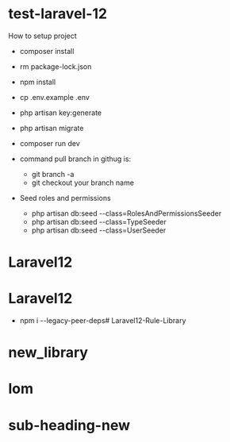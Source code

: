 # test-laravel-12

How to setup project
- composer install
- rm package-lock.json
- npm install
- cp .env.example .env
- php artisan key:generate
- php artisan migrate
- composer run dev

- command pull branch in githug is: 
    - git branch -a
    - git checkout your branch name

- Seed roles and permissions
    - php artisan db:seed --class=RolesAndPermissionsSeeder
    - php artisan db:seed --class=TypeSeeder
    - php artisan db:seed --class=UserSeeder
# Laravel12
# Laravel12

- npm i --legacy-peer-deps# Laravel12-Rule-Library
# new_library
# lom
# sub-heading-new
